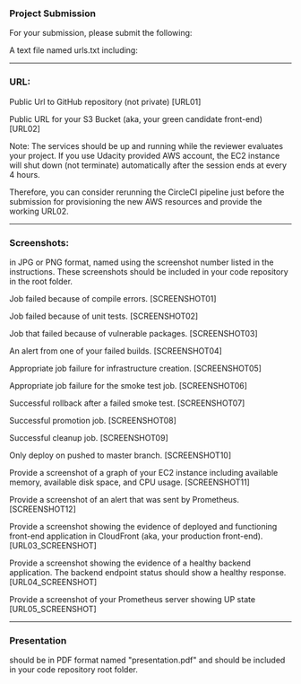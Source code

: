 ### Project Submission ###

For your submission, please submit the following:

A text file named urls.txt including:
________________________________________________________________

### URL:
Public Url to GitHub repository (not private) [URL01]

Public URL for your S3 Bucket (aka, your green candidate front-end) [URL02]

Note: The services should be up and running while the reviewer evaluates your project. If you use Udacity provided AWS account, the EC2 instance will shut down (not terminate) automatically after the session ends at every 4 hours. 

Therefore, you can consider rerunning the CircleCI pipeline just before the submission for provisioning the new AWS resources and provide the working URL02.
________________________________________________________________

### Screenshots:
in JPG or PNG format, named using the screenshot number listed in the instructions. These screenshots should be included in your code repository in the root folder.

Job failed because of compile errors. [SCREENSHOT01]

Job failed because of unit tests. [SCREENSHOT02]

Job that failed because of vulnerable packages. [SCREENSHOT03]

An alert from one of your failed builds. [SCREENSHOT04]

Appropriate job failure for infrastructure creation. [SCREENSHOT05]

Appropriate job failure for the smoke test job. [SCREENSHOT06]

Successful rollback after a failed smoke test. [SCREENSHOT07]

Successful promotion job. [SCREENSHOT08]

Successful cleanup job. [SCREENSHOT09]

Only deploy on pushed to master branch. [SCREENSHOT10]

Provide a screenshot of a graph of your EC2 instance including available memory, available disk space, and CPU usage. [SCREENSHOT11]

Provide a screenshot of an alert that was sent by Prometheus. [SCREENSHOT12]

Provide a screenshot showing the evidence of deployed and functioning front-end application in CloudFront (aka, your production front-end). [URL03_SCREENSHOT]

Provide a screenshot showing the evidence of a healthy backend application. The backend endpoint status should show a healthy response. [URL04_SCREENSHOT]

Provide a screenshot of your Prometheus server showing UP state [URL05_SCREENSHOT]
________________________________________________________________


### Presentation 
should be in PDF format named "presentation.pdf" and should be included in your code repository root folder.
